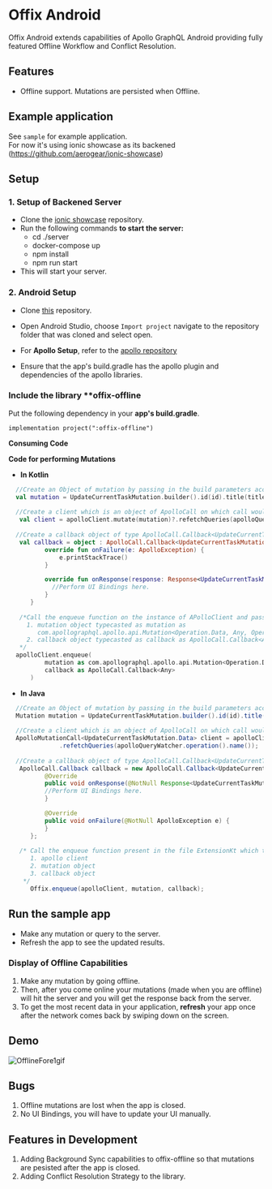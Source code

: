 # Offix Android

Offix Android extends capabilities of Apollo GraphQL Android providing fully featured Offline Workflow and Conflict Resolution.

## Features 

- Offline support. Mutations are persisted when Offline.

## Example application

See `sample` for example application.<br/>
For now it's using ionic showcase as its backened (https://github.com/aerogear/ionic-showcase)

## Setup

### 1. Setup of Backened Server

- Clone the [ionic showcase](https://github.com/aerogear/ionic-showcase.git) repository.
- Run the following commands **to start the server:**
  - cd ./server
  - docker-compose up
  - npm install
  - npm run start
- This will start your server. 

### 2. Android Setup

- Clone [this](https://github.com/aerogear/offix-android.git) repository. 
- Open Android Studio, choose `Import project` navigate to the repository folder that was cloned and select open.
- For **Apollo Setup**, refer to the [apollo repository](https://github.com/apollographql/apollo-android) 

- Ensure that the app's build.gradle has the apollo plugin and dependencies of the apollo libraries.

### Include the library **offix-offline

  Put the following dependency in your **app's build.gradle**.
  
  ``` implementation project(":offix-offline") ```

**Consuming Code**

  **Code for performing Mutations** 
  
  - **In Kotlin**
  
  ```kotlin
    //Create an Object of mutation by passing in the build parameters according to the scehma.
    val mutation = UpdateCurrentTaskMutation.builder().id(id).title(title).version(version).build()
    
    //Create a client which is an object of ApolloCall on which call would be made.
     val client = apolloClient.mutate(mutation)?.refetchQueries(apolloQueryWatcher?.operation()?.name())
     
    //Create a callback object of type ApolloCall.Callback<UpdateCurrentTaskMutation.Data>
     val callback = object : ApolloCall.Callback<UpdateCurrentTaskMutation.Data>() {
            override fun onFailure(e: ApolloException) {
                e.printStackTrace()
            }

            override fun onResponse(response: Response<UpdateCurrentTaskMutation.Data>) {
              //Perform UI Bindings here.
            }
        }
        
     /*Call the enqueue function on the instance of APolloClient and pass in two parameters here:
       1. mutation object typecasted as mutation as 
          com.apollographql.apollo.api.Mutation<Operation.Data, Any, Operation.Variables>                 
       2. callback object typecasted as callback as ApolloCall.Callback<Any>
     */  
    apolloClient.enqueue(
            mutation as com.apollographql.apollo.api.Mutation<Operation.Data, Any, Operation.Variables>,
            callback as ApolloCall.Callback<Any>
        )
```

  - **In Java**
  
  ```java
    //Create an Object of mutation by passing in the build parameters according to the scehma.
    Mutation mutation = UpdateCurrentTaskMutation.builder().id(id).title(title).version(version).build();
    
    //Create a client which is an object of ApolloCall on which call would be made.
    ApolloMutationCall<UpdateCurrentTaskMutation.Data> client = apolloClient.mutate(mutation)
                .refetchQueries(apolloQueryWatcher.operation().name());  
                
    //Create a callback object of type ApolloCall.Callback<UpdateCurrentTaskMutation.Data>
     ApolloCall.Callback callback = new ApolloCall.Callback<UpdateCurrentTaskMutation.Data>(){
            @Override
            public void onResponse(@NotNull Response<UpdateCurrentTaskMutation.Data> response) {
            //Perform UI Bindings here.
            }

            @Override
            public void onFailure(@NotNull ApolloException e) {
            }
        };
        
     /* Call the enqueue function present in the file ExtensionKt which takes in 3 parameters:
        1. apollo client 
        2. mutation object              
        3. callback object
      */
        Offix.enqueue(apolloClient, mutation, callback);
  ```

## Run the sample app

- Make any mutation or query to the server.
- Refresh the app to see the updated results.

### Display of Offline Capabilities 

1. Make any mutation by going offline.
2. Then, after you come online your mutations (made when you are offline) will hit the server and you will get the response      back from the server.
3. To get the most recent data in your application, **refresh** your app once after the network comes back by swiping down on    the screen.

## Demo 

![OfflineFore1gif](https://user-images.githubusercontent.com/33238323/61216474-1177b180-a72b-11e9-883a-8592d09ee290.gif)


## Bugs

1. Offline mutations are lost when the app is closed.
2. No UI Bindings, you will have to update your UI manually.

## Features in Development 

1. Adding Background Sync capabilities to offix-offline so that mutations are pesisted after the app is closed.
2. Adding Conflict Resolution Strategy to the library.

